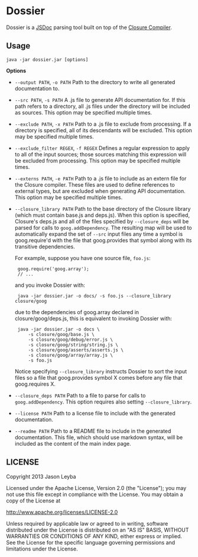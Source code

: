 # Dossier

Dossier is a [JSDoc](http://en.wikipedia.org/wiki/JSDoc) parsing tool built on
top of the [Closure Compiler](https://developers.google.com/closure/compiler/?csw=1).

## Usage

    java -jar dossier.jar [options]

**Options**

 * `--output PATH`, `-o PATH` Path to the directory to write all generated
   documentation to.<p/>

 * `--src PATH`, `-s PATH`  A .js file to generate API documentation for. If
   this path refers to a directory, all .js files under the directory will be
   included as sources. This option may be specified multiple times.<p/>

 * `--exclude PATH`, `-x PATH`  Path to a .js file to exclude from processing.
   If a directory is specified, all of its descendants will be excluded. This
   option may be specified multiple times.<p/>

 * `--exclude_filter REGEX`, `-f REGEX`  Defines a regular expression to apply
    to all of the input sources; those sources matching this expression will be
    excluded from processing. This option may be specified multiple times.<p/>

 * `--externs PATH`, `-e PATH`  Path to a .js file to include as an extern file
   for the Closure compiler. These files are used to define references to
   external types, but are excluded when generating API documentation. This
   option may be specified multiple times.<p/>

 * `--closure_library PATH`  Path to the base directory of the Closure library
   (which must contain base.js and deps.js). When this option is specified,
   Closure's deps.js and all of the files specified by `--closure_deps` will be
   parsed for calls to `goog.addDependency`.  The resulting map will be used to
   automatically expand the set of `--src` input files any time a symbol is
   goog.require'd with the file that goog.provides that symbol along with its
   transitive dependencies.

    For example, suppose you have one source file, `foo.js`:

        goog.require('goog.array');
        // ...

    and you invoke Dossier with:

        java -jar dossier.jar -o docs/ -s foo.js --closure_library closure/goog

    due to the dependencies of goog.array declared in closure/goog/deps.js, this
    is equivalent to invoking Dossier with:

        java -jar dossier.jar -o docs \
            -s closure/goog/base.js \
            -s closure/goog/debug/error.js \
            -s closure/goog/string/string.js \
            -s closure/goog/asserts/asserts.js \
            -s closure/goog/array/array.js \
            -s foo.js

    Notice specifying `--closure_library` instructs Dossier to sort the input
    files so a file that goog.provides symbol X comes before any file that
    goog.requires X.

 * `--closure_deps PATH`  Path to a file to parse for calls to
   `goog.addDependency`. This option requires also setting `--closure_library`.
   <p/>

 * `--license PATH`  Path to a license file to include with the generated
   documentation.

 * `--readme PATH`  Path to a README file to include in the generated
   documentation. This file, which should use markdown syntax, will be included
   as the content of the main index page.

## LICENSE

Copyright 2013 Jason Leyba

Licensed under the Apache License, Version 2.0 (the "License");
you may not use this file except in compliance with the License.
You may obtain a copy of the License at

 http://www.apache.org/licenses/LICENSE-2.0

Unless required by applicable law or agreed to in writing, software
distributed under the License is distributed on an "AS IS" BASIS,
WITHOUT WARRANTIES OR CONDITIONS OF ANY KIND, either express or implied.
See the License for the specific language governing permissions and
limitations under the License.